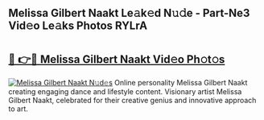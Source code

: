 ## Melissa Gilbert Naakt Le𝚊k𝚎d N𝚞𝚍e - Part-Ne3 Vid𝚎o Le𝚊ks Photos RYLrA

# <h2><a href="http://fb3xiv.evod.top/?m=Melissa+Gilbert+Naakt">🔗 👉🔴 Melissa Gilbert Naakt Vid𝚎o Ph𝚘t𝚘s</a></h2>

[![Melissa Gilbert Naakt N𝚞d𝚎s](https://i.imgur.com/8V9OHl7.gif)](http://fb3xiv.evod.top/?m=Melissa+Gilbert+Naakt)
Online personality Melissa Gilbert Naakt creating engaging dance and lifestyle content. Visionary artist Melissa Gilbert Naakt, celebrated for their creative genius and innovative approach to art. 
